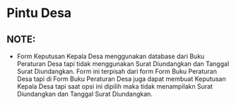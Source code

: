 # Pintu Desa

## NOTE:

- Form Keputusan Kepala Desa menggunakan database dari Buku Peraturan Desa tapi
  tidak menggunakan Surat Diundangkan dan Tanggal Surat Diundangkan. Form ini
  terpisah dari form Form Buku Peraturan Desa tapi di Form Buku Peraturan Desa
  juga dapat membuat Keputusan Kepala Desa tapi saat opsi ini dipilih maka tidak
  menampilakn Surat Diundangkan dan Tanggal Surat Diundangkan.
